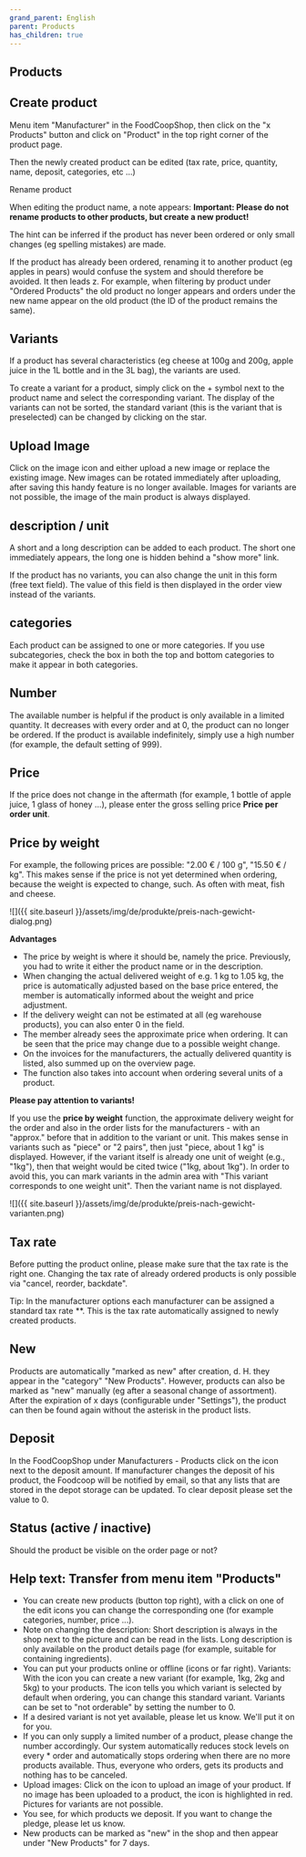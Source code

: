 ```yaml
---
grand_parent: English
parent: Products
has_children: true
---
```

## Products

## Create product

Menu item "Manufacturer" in the FoodCoopShop, then click on the "x Products" button and click on "Product" in the top right corner of the product page.

Then the newly created product can be edited (tax rate, price, quantity, name, deposit, categories, etc ...)

Rename product

When editing the product name, a note appears: **Important: Please do not rename products to other products, but create a new product!**

The hint can be inferred if the product has never been ordered or only small changes (eg spelling mistakes) are made.

If the product has already been ordered, renaming it to another product (eg apples in pears) would confuse the system and should therefore be avoided. It then leads z. For example, when filtering by product under "Ordered Products" the old product no longer appears and orders under the new name appear on the old product (the ID of the product remains the same).

## Variants

If a product has several characteristics (eg cheese at 100g and 200g, apple juice in the 1L bottle and in the 3L bag), the variants are used.

To create a variant for a product, simply click on the + symbol next to the product name and select the corresponding variant. The display of the variants can not be sorted, the standard variant (this is the variant that is preselected) can be changed by clicking on the star.

## Upload Image

Click on the image icon and either upload a new image or replace the existing image. New images can be rotated immediately after uploading, after saving this handy feature is no longer available. Images for variants are not possible, the image of the main product is always displayed.

## description / unit

A short and a long description can be added to each product. The short one immediately appears, the long one is hidden behind a "show more" link.

If the product has no variants, you can also change the unit in this form (free text field). The value of this field is then displayed in the order view instead of the variants.

## categories

Each product can be assigned to one or more categories. If you use subcategories, check the box in both the top and bottom categories to make it appear in both categories.

## Number

The available number is helpful if the product is only available in a limited quantity. It decreases with every order and at 0, the product can no longer be ordered. If the product is available indefinitely, simply use a high number (for example, the default setting of 999).

## Price

If the price does not change in the aftermath (for example, 1 bottle of apple juice, 1 glass of honey ...), please enter the gross selling price **Price per order unit**.

## Price by weight

For example, the following prices are possible: "2.00 € / 100 g", "15.50 € / kg". This makes sense if the price is not yet determined when ordering, because the weight is expected to change, such. As often with meat, fish and cheese.

![]({{ site.baseurl }}/assets/img/de/produkte/preis-nach-gewicht-dialog.png)

**Advantages**

* The price by weight is where it should be, namely the price. Previously, you had to write it either the product name or in the description.
* When changing the actual delivered weight of e.g. 1 kg to 1.05 kg, the price is automatically adjusted based on the base price entered, the member is automatically informed about the weight and price adjustment.
* If the delivery weight can not be estimated at all (eg warehouse products), you can also enter 0 in the field.
* The member already sees the approximate price when ordering. It can be seen that the price may change due to a possible weight change.
* On the invoices for the manufacturers, the actually delivered quantity is listed, also summed up on the overview page.
* The function also takes into account when ordering several units of a product.

**Please pay attention to variants!**

If you use the **price by weight** function, the approximate delivery weight for the order and also in the order lists for the manufacturers - with an "approx." before that in addition to the variant or unit. This makes sense in variants such as "piece" or "2 pairs", then just "piece, about 1 kg" is displayed. However, if the variant itself is already one unit of weight (e.g., "1kg"), then that weight would be cited twice ("1kg, about 1kg"). In order to avoid this, you can mark variants in the admin area with "This variant corresponds to one weight unit". Then the variant name is not displayed.

![]({{ site.baseurl }}/assets/img/de/produkte/preis-nach-gewicht-varianten.png)

## Tax rate

Before putting the product online, please make sure that the tax rate is the right one. Changing the tax rate of already ordered products is only possible via "cancel, reorder, backdate".

Tip: In the manufacturer options each manufacturer can be assigned a standard tax rate **. This is the tax rate automatically assigned to newly created products.

## New

Products are automatically "marked as new" after creation, d. H. they appear in the "category" "New Products". However, products can also be marked as "new" manually (eg after a seasonal change of assortment). After the expiration of x days (configurable under "Settings"), the product can then be found again without the asterisk in the product lists.

## Deposit

In the FoodCoopShop under Manufacturers - Products click on the icon next to the deposit amount. If manufacturer changes the deposit of his product, the Foodcoop will be notified by email, so that any lists that are stored in the depot storage can be updated. To clear deposit please set the value to 0.

## Status (active / inactive)

Should the product be visible on the order page or not?

## Help text: Transfer from menu item "Products"
* You can create new products (button top right), with a click on one of the edit icons you can change the corresponding one (for example categories, number, price ...).
* Note on changing the description: Short description is always in the shop next to the picture and can be read in the lists. Long description is only available on the product details page (for example, suitable for containing ingredients).
* You can put your products online or offline (icons or far right).
Variants: With the icon you can create a new variant (for example, 1kg, 2kg and 5kg) to your products. The icon tells you which variant is selected by default when ordering, you can change this standard variant. Variants can be set to "not orderable" by setting the number to 0.
* If a desired variant is not yet available, please let us know. We'll put it on for you.
* If you can only supply a limited number of a product, please change the number accordingly. Our system automatically reduces stock levels on every * order and automatically stops ordering when there are no more products available. Thus, everyone who orders, gets its products and nothing has to be canceled.
* Upload images: Click on the icon to upload an image of your product. If no image has been uploaded to a product, the icon is highlighted in red. Pictures for variants are not possible.
* You see, for which products we deposit. If you want to change the pledge, please let us know.
* New products can be marked as "new" in the shop and then appear under "New Products" for 7 days.
